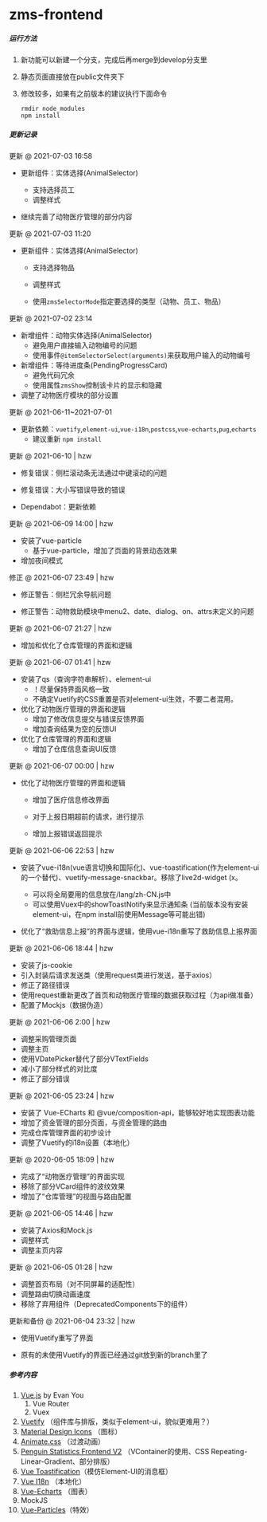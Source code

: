 # zms-frontend 

##### 运行方法

1. 新功能可以新建一个分支，完成后再merge到develop分支里

4. 静态页面直接放在public文件夹下

5. 修改较多，如果有之前版本的建议执行下面命令

   ```Shell
   rmdir node_modules
   npm install
   ```



##### 更新记录
更新 @ 2021-07-03 16:58

- 更新组件：实体选择(AnimalSelector)

  - 支持选择员工
  - 调整样式

- 继续完善了动物医疗管理的部分内容

  

更新 @ 2021-07-03 11:20

- 更新组件：实体选择(AnimalSelector)

  - 支持选择物品

  - 调整样式

  - 使用`zmsSelectorMode`指定要选择的类型（动物、员工、物品）

    

更新 @ 2021-07-02 23:14 

- 新增组件：动物实体选择(AnimalSelector)
  - 避免用户直接输入动物编号的问题
  - 使用事件`@itemSelectorSelect(arguments)`来获取用户输入的动物编号
- 新增组件：等待进度条(PendingProgressCard)
  - 避免代码冗余
  - 使用属性`zmsShow`控制该卡片的显示和隐藏
- 调整了动物医疗模块的部分设置



更新 @ 2021-06-11~2021-07-01 

- 更新依赖：`vuetify`,`element-ui`,`vue-i18n`,`postcss`,`vue-echarts`,`pug`,`echarts`
  - 建议重新 `npm install`



更新 @ 2021-06-10 | hzw

- 修复错误：侧栏滚动条无法通过中键滚动的问题

- 修复错误：大小写错误导致的错误

- Dependabot：更新依赖

  

更新 @ 2021-06-09 14:00 | hzw

- 安装了vue-particle
  - 基于vue-particle，增加了页面的背景动态效果
- 增加夜间模式



修正 @ 2021-06-07 23:49 | hzw

- 修正警告：侧栏冗余导航问题

- 修正警告：动物救助模块中menu2、date、dialog、on、attrs未定义的问题

  

更新 @ 2021-06-07 21:27 | hzw

- 增加和优化了仓库管理的界面和逻辑

  

更新 @ 2021-06-07 01:41 | hzw

- 安装了qs（查询字符串解析）、element-ui
  - ！尽量保持界面风格一致
  - 不确定Vuetify的CSS重置是否对element-ui生效，不要二者混用。
- 优化了动物医疗管理的界面和逻辑
  - 增加了修改信息提交与错误反馈界面
  - 增加查询结果为空的反馈UI
- 优化了仓库管理的界面和逻辑
  - 增加了仓库信息查询UI反馈

更新 @ 2021-06-07 00:00 | hzw

- 优化了动物医疗管理的界面和逻辑

  - 增加了医疗信息修改界面

  - 对于上报日期超前的请求，进行提示

  - 增加上报错误返回提示
  
    

更新 @ 2021-06-06 22:53 | hzw

- 安装了vue-i18n(vue语言切换和国际化)、vue-toastification(作为element-ui的一个替代)、vuetify-message-snackbar。移除了live2d-widget (x。

  - 可以将全局要用的信息放在/lang/zh-CN.js中
  - 可以使用Vuex中的showToastNotify来显示通知条 (当前版本没有安装 element-ui，在npm install前使用Message等可能出错)

- 优化了“救助信息上报”的界面与逻辑，使用vue-i18n重写了救助信息上报界面

  

更新 @ 2021-06-06 18:44 | hzw

- 安装了js-cookie
- 引入封装后请求发送类（使用request类进行发送，基于axios）
- 修正了路径错误
- 使用request重新更改了首页和动物医疗管理的数据获取过程（为api做准备）
- 配置了Mockjs（数据伪造）

更新 @ 2021-06-06 2:00 | hzw

- 调整采购管理页面
- 调整主页
- 使用VDatePicker替代了部分VTextFields
- 减小了部分样式的对比度
- 修正了部分错误

更新 @ 2021-06-05 23:24 | hzw

- 安装了 Vue-ECharts 和 @vue/composition-api，能够较好地实现图表功能
- 增加了资金管理的部分页面，与资金管理的路由
- 完成仓库管理界面的初步设计
- 调整了Vuetify的i18n设置（本地化）

更新 @ 2020-06-05 18:09 | hzw

- 完成了“动物医疗管理”的界面实现
- 移除了部分VCard组件的波纹效果 
- 增加了“仓库管理”的视图与路由配置



更新 @ 2021-06-05 14:46 | hzw

- 安装了Axios和Mock.js
- 调整样式
- 调整主页内容



更新 @ 2021-06-05 01:28 | hzw

- 调整首页布局（对不同屏幕的适配性）
- 调整路由切换动画速度
- 移除了弃用组件（DeprecatedComponents下的组件）



更新和备份 @ 2021-06-04 23:32 | hzw

- 使用Vuetify重写了界面

- 原有的未使用Vuetify的界面已经通过git放到新的branch里了

  

##### 参考内容

1. [Vue.js](https://github.com/vuejs/vue)  by Evan You
   1. Vue Router
   2. Vuex
2. [Vuetify](https://github.com/vuetifyjs/vuetify) （组件库与排版，类似于element-ui，貌似更难用？）
3. [Material Design Icons](https://github.com/google/material-design-icons) （图标）
4. [Animate.css](https://github.com/animate-css/animate.css) （过渡动画）
5. [Penguin Statistics Frontend V2](https://github.com/penguin-statistics/frontend-v2) （VContainer的使用、CSS Repeating-Linear-Gradient、部分排版）
6. [Vue Toastification](https://github.com/Maronato/vue-toastification)（模仿Element-UI的消息框）
7. [Vue I18n](https://github.com/kazupon/vue-i18n) （本地化）
8. [Vue-Echarts](https://github.com/ecomfe/vue-echarts) （图表）
9. MockJS
10. [Vue-Particles](https://github.com/creotip/vue-particles)（特效）


